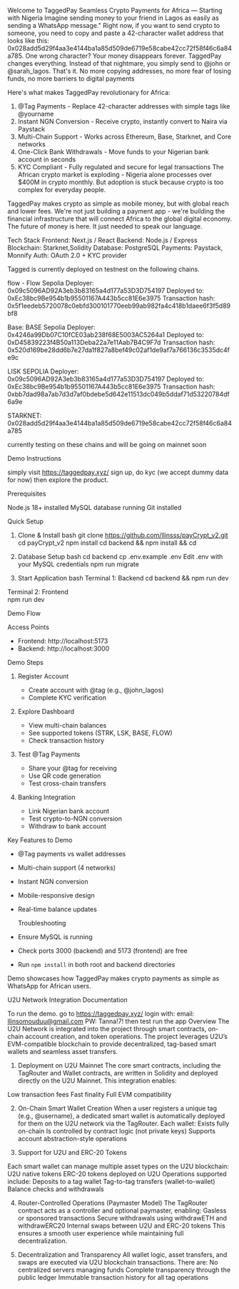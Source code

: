 Welcome to TaggedPay Seamless Crypto Payments for Africa — Starting with Nigeria Imagine sending money to your friend in Lagos as easily as sending a WhatsApp message." Right now, if you want to send crypto to someone, you need to copy and paste a 42-character wallet address that looks like this: 0x028add5d29f4aa3e4144ba1a85d509de6719e58cabe42cc72f58f46c6a84a785. One wrong character? Your money disappears forever. TaggedPay changes everything. Instead of that nightmare, you simply send to @john or @sarah_lagos. That's it. No more copying addresses, no more fear of losing funds, no more barriers to digital payments

Here's what makes TaggedPay revolutionary for Africa: 
1. @Tag Payments - Replace 42-character addresses with simple tags like @yourname 
2. Instant NGN Conversion - Receive crypto, instantly convert to Naira via Paystack 
3. Multi-Chain Support - Works across Ethereum, Base, Starknet, and Core networks 
4. One-Click Bank Withdrawals - Move funds to your Nigerian bank account in seconds 
5. KYC Compliant - Fully regulated and secure for legal transactions The African crypto market is exploding - Nigeria alone processes over $400M in crypto monthly. But adoption is stuck because crypto is too complex for everyday people.

TaggedPay makes crypto as simple as mobile money, but with global reach and lower fees. We're not just building a payment app - we're building the financial infrastructure that will connect Africa to the global digital economy. The future of money is here. It just needed to speak our language.

 Tech Stack 
 Frontend: Next.js / React 
 Backend: Node.js / Express 
 Blockchain: Starknet,Solidity 
 Database: PostgreSQL 
 Payments: Paystack, Monnify 
 Auth: OAuth 2.0 + KYC provider

Tagged is currently deployed on testnest on the following chains. 

flow - Flow Sepolia
Deployer: 0x09c5096AD92A3eb3b83165a4d177a53D3D754197
Deployed to: 0xEc38bc9Be954b1b95501167A443b5cc81E6e3975
Transaction hash: 0x5f1eedeb5720078c0ebfd300101770eeb99ab982fa4c418b1daee6f3f5d89bf8

Base: BASE Sepolia
Deployer: 0x4246a99Db07C10fCE03ab238f68E5003AC5264a1
Deployed to: 0xD45839223f4B50a113Deba22a7e11Aab7B4C9F7d
Transaction hash: 0x520d169be28dd6b7e27da1f827a8bef49c02af1de9af7a766136c3535dc4fe9c

LISK SEPOLIA
Deployer: 0x09c5096AD92A3eb3b83165a4d177a53D3D754197
Deployed to: 0xEc38bc9Be954b1b95501167A443b5cc81E6e3975
Transaction hash: 0xbb7dad98a7ab7d3d7af0bdebe5d642e11513dc049b5ddaf71d53220784df6a9e

STARKNET: 0x028add5d29f4aa3e4144ba1a85d509de6719e58cabe42cc72f58f46c6a84a785

currently testing on these chains and will be going on mainnet soon

Demo Instructions

simply visit https://taggedpay.xyz/
sign up, do kyc (we accept dummy data for now)
then explore the product.

  
  Prerequisites

Node.js 18+ installed
MySQL database running
Git installed

Quick Setup

 1. Clone & Install
   bash
git clone https://github.com/llinsss/payCrypt_v2.git
cd payCrypt_v2
npm install
cd backend && npm install && cd 


2. Database Setup
  bash
cd backend
cp .env.example .env
 Edit .env with your MySQL credentials
npm run migrate


 3. Start Application
  bash
  Terminal 1: Backend
cd backend && npm run dev

  Terminal 2: Frontend  
npm run dev


 Demo Flow

 Access Points
- Frontend: http://localhost:5173
- Backend: http://localhost:3000

 Demo Steps

1. Register Account
   - Create account with @tag (e.g., @john_lagos)
   - Complete KYC verification

2. Explore Dashboard
   - View multi-chain balances
   - See supported tokens (STRK, LSK, BASE, FLOW)
   - Check transaction history

3. Test @Tag Payments
   - Share your @tag for receiving
   - Use QR code generation
   - Test cross-chain transfers

4. Banking Integration
   - Link Nigerian bank account
   - Test crypto-to-NGN conversion
   - Withdraw to bank account

  Key Features to Demo
- @Tag payments vs wallet addresses
- Multi-chain support (4 networks)
- Instant NGN conversion
- Mobile-responsive design
- Real-time balance updates

  Troubleshooting
- Ensure MySQL is running
- Check ports 3000 (backend) and 5173 (frontend) are free
- Run `npm install` in both root and backend directories

Demo showcases how TaggedPay makes crypto payments as simple as WhatsApp for African users.

U2U Network Integration Documentation

To run the demo. go to https://taggedpay.xyz/ 
login with: 
email: llinsomouduu@gmail.com
PW: Tanna!7!
then test run the app
Overview
The U2U Network is integrated into the project through smart contracts, on-chain account creation, and token operations. The project leverages U2U’s EVM-compatible blockchain to provide decentralized, tag-based smart wallets and seamless asset transfers.

1. Deployment on U2U Mainnet
The core smart contracts, including the TagRouter and Wallet contracts, are written in Solidity and deployed directly on the U2U Mainnet. This integration enables:

Low transaction fees
Fast finality
Full EVM compatibility

2. On-Chain Smart Wallet Creation
When a user registers a unique tag (e.g., @username), a dedicated smart wallet is automatically deployed for them on the U2U network via the TagRouter. 
Each wallet:
Exists fully on-chain
Is controlled by contract logic (not private keys)
Supports account abstraction-style operations

3. Support for U2U and ERC-20 Tokens

Each smart wallet can manage multiple asset types on the U2U blockchain:
U2U native tokens
ERC-20 tokens deployed on U2U
Operations supported include:
Deposits to a tag wallet
Tag-to-tag transfers (wallet-to-wallet)
Balance checks and withdrawals

4. Router-Controlled Operations (Paymaster Model)
The TagRouter contract acts as a controller and optional paymaster, 
enabling:
Gasless or sponsored transactions
Secure withdrawals using withdrawETH and withdrawERC20
Internal swaps between U2U and ERC-20 tokens
This ensures a smooth user experience while maintaining full decentralization.

5. Decentralization and Transparency
All wallet logic, asset transfers, and swaps are executed via U2U blockchain transactions. 
There are:
No centralized servers managing funds
Complete transparency through the public ledger
Immutable transaction history for all tag operations
